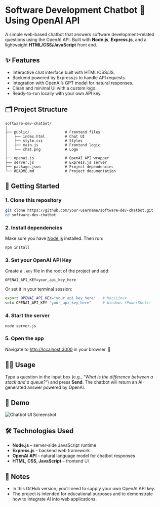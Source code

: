 # Software Development Chatbot 🤖 Using OpenAI API

A simple web-based chatbot that answers software development–related questions using the OpenAI API.
Built with **Node.js**, **Express.js**, and a lightweight **HTML/CSS/JavaScript** front end.

## ✨ Features

* Interactive chat interface built with HTML/CSS/JS.
* Backend powered by Express.js to handle API requests.
* Integration with OpenAI’s GPT model for natural responses.
* Clean and minimal UI with a custom logo.
* Ready-to-run locally with your own API key.

## 🗂 Project Structure

```
software-dev-chatbot/
│
├── public/                # Frontend files
│   ├── index.html         # Chat UI
│   ├── style.css          # Styles
│   ├── main.js            # Frontend logic
│   └── chat.png           # Logo
│
├── openai.js              # OpenAI API wrapper
├── server.js              # Express.js server
├── package.json           # Project dependencies
└── README.md              # Project documentation
```

## 🚀 Getting Started

### 1. Clone this repository

```bash
git clone https://github.com/your-username/software-dev-chatbot.git
cd software-dev-chatbot
```

### 2. Install dependencies

Make sure you have [Node.js](https://nodejs.org/) installed.
Then run:

```bash
npm install
```

### 3. Set your OpenAI API Key

Create a `.env` file in the root of the project and add:

```
OPENAI_API_KEY=your_api_key_here
```

Or set it in your terminal session:

```bash
export OPENAI_API_KEY="your_api_key_here"   # Mac/Linux
setx OPENAI_API_KEY "your_api_key_here"     # Windows (PowerShell)
```

### 4. Start the server

```bash
node server.js
```

### 5. Open the app

Navigate to [http://localhost:3000](http://localhost:3000) in your browser. 🎉

## 🧑‍💻 Usage

Type a question in the input box (e.g., *"What is the difference between a stack and a queue?"*) and press **Send**.
The chatbot will return an AI-generated answer powered by OpenAI.

## 📸 Demo
![Chatbot UI Screenshot](chatbot-openAI/chatDemo.png)



## 🛠 Technologies Used

* **Node.js** – server-side JavaScript runtime
* **Express.js** – backend web framework
* **OpenAI API** – natural language model for chatbot responses
* **HTML, CSS, JavaScript** – frontend UI

## 📌 Notes

* In this GitHub version, you’ll need to supply your own OpenAI API key.
* The project is intended for educational purposes and to demonstrate how to integrate AI into web applications.

